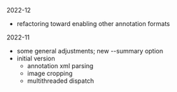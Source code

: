 2022-12

- refactoring toward enabling other annotation formats

2022-11

- some general adjustments;  new --summary option
- initial version
  - annotation xml parsing
  - image cropping
  - multithreaded dispatch
